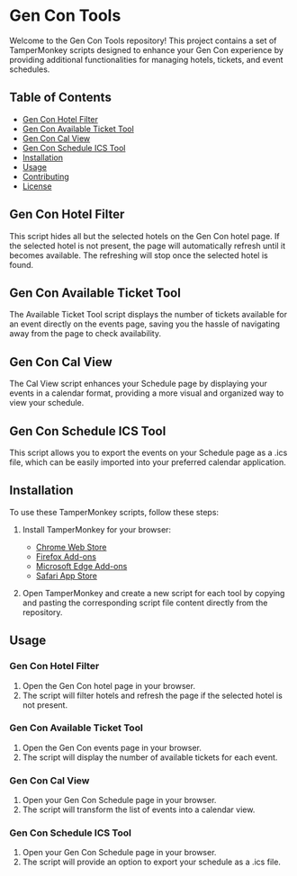 # Gen Con Tools

Welcome to the Gen Con Tools repository! This project contains a set of TamperMonkey scripts designed to enhance your Gen Con experience by providing additional functionalities for managing hotels, tickets, and event schedules.

## Table of Contents
- [Gen Con Hotel Filter](#gen-con-hotel-filter)
- [Gen Con Available Ticket Tool](#gen-con-available-ticket-tool)
- [Gen Con Cal View](#gen-con-cal-view)
- [Gen Con Schedule ICS Tool](#gen-con-schedule-ics-tool)
- [Installation](#installation)
- [Usage](#usage)
- [Contributing](#contributing)
- [License](#license)

## Gen Con Hotel Filter

This script hides all but the selected hotels on the Gen Con hotel page. If the selected hotel is not present, the page will automatically refresh until it becomes available. The refreshing will stop once the selected hotel is found.

## Gen Con Available Ticket Tool

The Available Ticket Tool script displays the number of tickets available for an event directly on the events page, saving you the hassle of navigating away from the page to check availability.

## Gen Con Cal View

The Cal View script enhances your Schedule page by displaying your events in a calendar format, providing a more visual and organized way to view your schedule.

## Gen Con Schedule ICS Tool

This script allows you to export the events on your Schedule page as a .ics file, which can be easily imported into your preferred calendar application.

## Installation

To use these TamperMonkey scripts, follow these steps:

1. Install TamperMonkey for your browser:
    - [Chrome Web Store](https://chrome.google.com/webstore/detail/tampermonkey/dhdgffkkebhmkfjojejmpbldmpobfkfo)
    - [Firefox Add-ons](https://addons.mozilla.org/en-US/firefox/addon/tampermonkey/)
    - [Microsoft Edge Add-ons](https://microsoftedge.microsoft.com/addons/detail/tampermonkey/dhdgffkkebhmkfjojejmpbldmpobfkfo)
    - [Safari App Store](https://apps.apple.com/us/app/tampermonkey/id1482490089)

2. Open TamperMonkey and create a new script for each tool by copying and pasting the corresponding script file content directly from the repository.

## Usage

### Gen Con Hotel Filter

1. Open the Gen Con hotel page in your browser.
2. The script will filter hotels and refresh the page if the selected hotel is not present.

### Gen Con Available Ticket Tool

1. Open the Gen Con events page in your browser.
2. The script will display the number of available tickets for each event.

### Gen Con Cal View

1. Open your Gen Con Schedule page in your browser.
2. The script will transform the list of events into a calendar view.

### Gen Con Schedule ICS Tool

1. Open your Gen Con Schedule page in your browser.
2. The script will provide an option to export your schedule as a .ics file.
